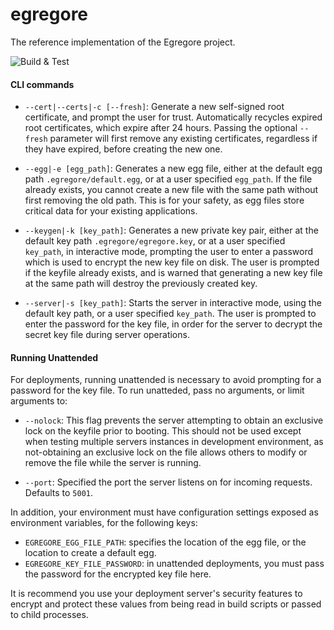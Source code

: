 # egregore

The reference implementation of the Egregore project.

![Build & Test](https://github.com/egregore-project/egregore/workflows/Build%20&%20Test/badge.svg)


#### CLI commands

- `--cert|--certs|-c [--fresh]`: Generate a new self-signed root certificate, and prompt the user for trust. Automatically recycles expired root certificates, which expire after 24 hours. Passing the optional `--fresh` parameter will first remove any existing certificates, regardless if they have expired, before creating the new one.

- `--egg|-e [egg_path]`: Generates a new egg file, either at the default egg path `.egregore/default.egg`, or at a user specified `egg_path`. If the file already exists, you cannot create a new file with the same path without first removing the old path. This is for your safety, as egg files store critical data for your existing applications.

- `--keygen|-k [key_path]`: Generates a new private key pair, either at the default key path `.egregore/egregore.key`, or at a user specified `key_path`, in interactive mode, prompting the user to enter a password which is used to encrypt the new key file on disk. The user is prompted if the keyfile already exists, and is warned that generating a new key file at the same path will destroy the previously created key.

- `--server|-s [key_path]`: Starts the server in interactive mode, using the default key path, or a user specified `key_path`. The user is prompted to enter the password for the key file, in order for the server to decrypt the secret key file during server operations.

#### Running Unattended

For deployments, running unattended is necessary to avoid prompting for a password for the key file. To run unatteded, pass no arguments, or limit arguments to:

- `--nolock`: This flag prevents the server attempting to obtain an exclusive lock on the keyfile prior to booting. This should not be used except when testing multiple servers instances in development environment, as not-obtaining an exclusive lock on the file allows others to modify or remove the file while the server is running.

- `--port`: Specified the port the server listens on for incoming requests. Defaults to `5001`.

In addition, your environment must have configuration settings exposed as environment variables, for the following keys:

- `EGREGORE_EGG_FILE_PATH`: specifies the location of the egg file, or the location to create a default egg.
- `EGREGORE_KEY_FILE_PASSWORD`: in unattended deployments, you must pass the password for the encrypted key file here.

It is recommend you use your deployment server's security features to encrypt and protect these values from being read in build scripts or passed to child processes.
